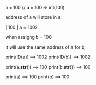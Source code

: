 a = 100
// a = 100 => int(100)

address of a will store in a;
 
| 100 |   a = 1002 

when assigng b = 100

It will use the same address of a for b,

print(ID(a))  ==> 1002
print(ID(b))  ==> 1002

print(a.__str__())  ==> 100
print(b.__str__())  ==> 100

print(a) ==> 100
print(b) ==> 100